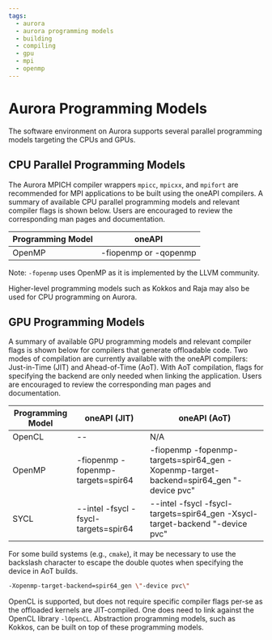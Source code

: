 ```yaml
---
tags:
  - aurora
  - aurora programming models
  - building
  - compiling
  - gpu
  - mpi
  - openmp
---
```


# Aurora Programming Models

The software environment on Aurora supports several parallel programming models targeting the CPUs and GPUs.

## CPU Parallel Programming Models

The Aurora MPICH compiler wrappers `mpicc`, `mpicxx`, and `mpifort` are recommended for MPI applications to be built using the oneAPI compilers. A summary of available CPU parallel programming models and relevant compiler flags is shown below. Users are encouraged to review the corresponding man pages and documentation.

| Programming Model | oneAPI |
| --- | --- |
| OpenMP | -fiopenmp or -qopenmp |

Note: `-fopenmp` uses OpenMP as it is implemented by the LLVM community.

Higher-level programming models such as Kokkos and Raja may also be used for CPU programming on Aurora.

## GPU Programming Models

A summary of available GPU programming models and relevant compiler flags is shown below for compilers that generate offloadable code. Two modes of compilation are currently available with the oneAPI compilers: Just-in-Time (JIT) and Ahead-of-Time (AoT). With AoT compilation, flags for specifying the backend are only needed when linking the application. Users are encouraged to review the corresponding man pages and documentation.

| Programming Model | oneAPI (JIT) | oneAPI (AoT) |
| --- | --- | --- |
| OpenCL | -- | N/A |
| OpenMP | -fiopenmp -fopenmp-targets=spir64 | -fiopenmp -fopenmp-targets=spir64_gen -Xopenmp-target-backend=spir64_gen "-device pvc" |
| SYCL | --intel -fsycl -fsycl-targets=spir64 | --intel -fsycl -fsycl-targets=spir64_gen -Xsycl-target-backend "-device pvc" |

For some build systems (e.g., `cmake`), it may be necessary to use the backslash character to escape the double quotes when specifying the device in AoT builds.

```bash
-Xopenmp-target-backend=spir64_gen \"-device pvc\"
```

OpenCL is supported, but does not require specific compiler flags per-se as the offloaded kernels are JIT-compiled. One does need to link against the OpenCL library `-lOpenCL`. Abstraction programming models, such as Kokkos, can be built on top of these programming models.

[//]: # (Do we need a "Mapping Programming Models" table? It's just oneAPI compilers today...)



